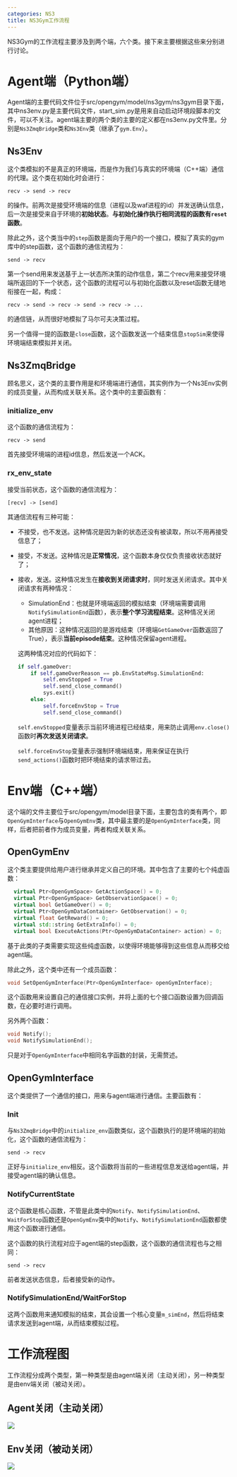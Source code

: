 ```yaml
---
categories: NS3
title: NS3Gym工作流程
---
```


NS3Gym的工作流程主要涉及到两个端，六个类。接下来主要根据这些来分别进行讨论。

# Agent端（Python端）

Agent端的主要代码文件位于src/opengym/model/ns3gym/ns3gym目录下面，其中ns3env.py是主要代码文件，start_sim.py是用来自动启动环境段脚本的文件，可以不关注。agent端主要的两个类的主要的定义都在ns3env.py文件里。分别是`Ns3ZmqBridge`类和`Ns3Env`类（继承了`gym.Env`）。

## Ns3Env

这个类模拟的不是真正的环境端，而是作为我们与真实的环境端（C++端）通信的代理。这个类在初始化时会进行：

```
recv -> send -> recv
```

的操作。前两次是接受环境端的信息（进程以及waf进程的id）并发送确认信息，后一次是接受来自于环境的**初始状态**。**与初始化操作执行相同流程的函数有`reset`函数**。

除此之外，这个类当中的`step`函数是面向于用户的一个接口，模拟了真实的gym库中的step函数，这个函数的通信流程为：

```
send -> recv
```

第一个send用来发送基于上一状态所决策的动作信息，第二个recv用来接受环境端所返回的下一个状态，这个函数的流程可以与初始化函数以及reset函数无缝地衔接在一起，构成：

```
recv -> send -> recv -> send -> recv -> ...
```

的通信链，从而很好地模拟了马尔可夫决策过程。

另一个值得一提的函数是`close`函数，这个函数发送一个结束信息`stopSim`来使得环境端结束模拟并关闭。

## Ns3ZmqBridge

顾名思义，这个类的主要作用是和环境端进行通信，其实例作为一个Ns3Env实例的成员变量，从而构成关联关系。这个类中的主要函数有：

### initialize_env

这个函数的通信流程为：

```
recv -> send
```

首先接受环境端的进程id信息，然后发送一个ACK。

### rx_env_state

接受当前状态，这个函数的通信流程为：

```
[recv] -> [send]
```

其通信流程有三种可能：

- 不接受，也不发送。这种情况是因为新的状态还没有被读取，所以不用再接受信息了；

- 接受，不发送。这种情况是**正常情况**，这个函数本身仅仅负责接收状态就好了；

- 接收，发送。这种情况发生在**接收到关闭请求时**，同时发送关闭请求。其中关闭请求有两种情况：

  - SimulationEnd：也就是环境端返回的模拟结束（环境端需要调用`NotifySimulationEnd`函数），表示**整个学习流程结束**。这种情况关闭agent进程；
  - 其他原因：这种情况返回的是游戏结束（环境端`GetGameOver`函数返回了True），表示**当前episode结束**。这种情况保留agent进程。

  这两种情况对应的代码如下：

  ```python
  if self.gameOver:
      if self.gameOverReason == pb.EnvStateMsg.SimulationEnd:
          self.envStopped = True
          self.send_close_command()
          sys.exit()
      else:
          self.forceEnvStop = True
          self.send_close_command()
  ```

  `self.envStopped`变量表示当前环境进程已经结束，用来防止调用`env.close()`函数时**再次发送关闭请求**。

  `self.forceEnvStop`变量表示强制环境端结束，用来保证在执行`send_actions()`函数时把环境结束的请求带过去。

# Env端（C++端）

这个端的文件主要位于src/opengym/model目录下面，主要包含的类有两个，即`OpenGymInterface`与`OpenGymEnv`类，其中最主要的是`OpenGymInterface`类，同样，后者把前者作为成员变量，两者构成关联关系。

## OpenGymEnv

这个类主要提供给用户进行继承并定义自己的环境。其中包含了主要的七个纯虚函数：

```c++
  virtual Ptr<OpenGymSpace> GetActionSpace() = 0;
  virtual Ptr<OpenGymSpace> GetObservationSpace() = 0;
  virtual bool GetGameOver() = 0;
  virtual Ptr<OpenGymDataContainer> GetObservation() = 0;
  virtual float GetReward() = 0;
  virtual std::string GetExtraInfo() = 0;
  virtual bool ExecuteActions(Ptr<OpenGymDataContainer> action) = 0;
```

基于此类的子类需要实现这些纯虚函数，以使得环境能够得到这些信息从而移交给agent端。

除此之外，这个类中还有一个成员函数：

```c++
void SetOpenGymInterface(Ptr<OpenGymInterface> openGymInterface);
```

这个函数用来设置自己的通信接口实例，并将上面的七个接口函数设置为回调函数，在必要时进行调用。

另外两个函数：

```c++
void Notify();
void NotifySimulationEnd();
```

只是对于`OpenGymInterface`中相同名字函数的封装，无需赘述。

## OpenGymInterface

这个类提供了一个通信的接口，用来与agent端进行通信。主要函数有：

### Init

与`Ns3ZmqBridge`中的`initialize_env`函数类似，这个函数执行的是环境端的初始化，这个函数的通信流程为：

```
send -> recv
```

正好与`initialize_env`相反。这个函数将当前的一些进程信息发送给agent端，并接受agent端的确认信息。

### NotifyCurrentState

这个函数是核心函数，不管是此类中的`Notify`、`NotifySimulationEnd`、`WaitForStop`函数还是`OpenGymEnv`类中的`Notify`、`NotifySimulationEnd`函数都使用这个函数进行通信。

这个函数的执行流程对应于agent端的step函数，这个函数的通信流程也与之相同：

```
send -> recv
```

前者发送状态信息，后者接受新的动作。

### NotifySimulationEnd/WaitForStop

这两个函数用来通知模拟的结束，其会设置一个核心变量`m_simEnd`，然后将结束请求发送到agent端，从而结束模拟过程。

# 工作流程图

工作流程分成两个类型，第一种类型是由agent端关闭（主动关闭），另一种类型是由env端关闭（被动关闭）。

## Agent关闭（主动关闭）

![](../../../img/202008202.png)



## Env关闭（被动关闭）

![](../../../img/202008201.png)
